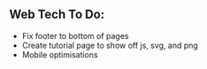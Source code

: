 ## Web Tech To Do:

 - Fix footer to bottom of pages
 - Create tutorial page to show off js, svg, and png
 - Mobile optimisations

